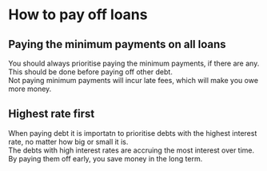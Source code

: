 # How to pay off loans
## Paying the minimum payments on all loans
 You should always prioritise paying the minimum payments, if there are any. This should be done before paying off other debt.  
 Not paying minimum payments will incur late fees, which will make you owe more money.
## Highest rate first
  When paying debt it is importatn to prioritise debts with the highest interest rate, no matter how big or small it is.  
  The debts with high interest rates are accruing the most interest over time. By paying them off early, you save money in the long term.
